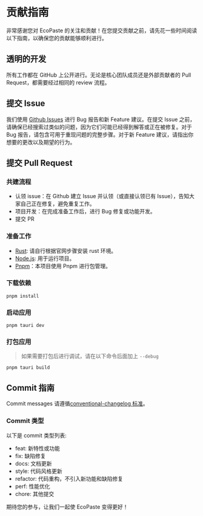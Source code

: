 # 贡献指南

非常感谢您对 EcoPaste 的关注和贡献！在您提交贡献之前，请先花一些时间阅读以下指南，以确保您的贡献能够顺利进行。

## 透明的开发

所有工作都在 GitHub 上公开进行。无论是核心团队成员还是外部贡献者的 Pull Request，都需要经过相同的 review 流程。

## 提交 Issue

我们使用 [Github Issues](https://github.com/EcoPasteHub/EcoPaste/issues) 进行 Bug 报告和新 Feature 建议。在提交 Issue 之前，请确保已经搜索过类似的问题，因为它们可能已经得到解答或正在被修复。对于 Bug 报告，请包含可用于重现问题的完整步骤。对于新 Feature 建议，请指出你想要的更改以及期望的行为。

## 提交 Pull Request

### 共建流程

- 认领 issue：在 Github 建立 Issue 并认领（或直接认领已有 Issue），告知大家自己正在修复，避免重复工作。
- 项目开发：在完成准备工作后，进行 Bug 修复或功能开发。
- 提交 PR

### 准备工作

- [Rust](https://tauri.app/v1/guides/getting-started/prerequisites/): 请自行根据官网步骤安装 rust 环境。
- [Node.js](https://nodejs.org/en/): 用于运行项目。
- [Pnpm](https://pnpm.io/)：本项目使用 Pnpm 进行包管理。

### 下载依赖

```shell
pnpm install
```

### 启动应用

```shell
pnpm tauri dev
```

### 打包应用

> 如果需要打包后进行调试，请在以下命令后面加上 `--debug`

```shell
pnpm tauri build
```

## Commit 指南

Commit messages 请遵循[conventional-changelog 标准](https://www.conventionalcommits.org/en/v1.0.0/)。

### Commit 类型

以下是 commit 类型列表:

- feat: 新特性或功能
- fix: 缺陷修复
- docs: 文档更新
- style: 代码风格更新
- refactor: 代码重构，不引入新功能和缺陷修复
- perf: 性能优化
- chore: 其他提交

期待您的参与，让我们一起使 EcoPaste 变得更好！
